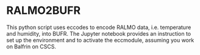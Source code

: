 # RALMO2BUFR

This python script uses eccodes to encode RALMO data, i.e. temperature and humidity, into BUFR.
The Jupyter notebook provides an instruction to set up the environment and to activate the eccmodule, assuming you work on Balfrin on CSCS.
